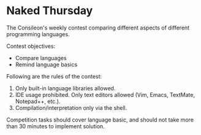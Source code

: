 # Naked Thursday

The Consileon's weekly contest comparing different aspects of
different programming languages.

Contest objectives:

 * Compare languages
 * Remind language basics

Following are the rules of the contest:

 1. Only built-in language libraries allowed.
 2. IDE usage prohibited. Only text editors allowed (Vim, Emacs,
 TextMate, Notepad++, etc.).
 3. Compilation/interpretation only via the shell.

Competition tasks should cover language basic, and should not take
more than 30 minutes to implement solution.
